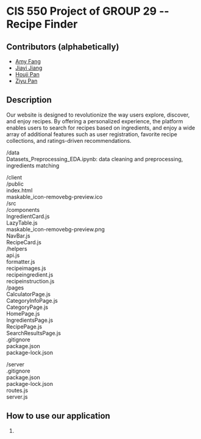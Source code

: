 # CIS 550 Project of GROUP 29 -- Recipe Finder
## Contributors (alphabetically)
* [Amy Fang](https://github.com/AMYFYJ)
* [Jiayi Jiang](https://github.com/JiangJiayi32)
* [Houji Pan](https://github.com/houjipan)
* [Ziyu Pan](https://github.com/ziyupan26)

## Description
Our website is designed to revolutionize the way users explore, discover, and enjoy recipes. By offering a personalized experience, the platform enables users to search for recipes based on ingredients, and enjoy a wide array of additional features such as user registration, favorite recipe collections, and ratings-driven recommendations. 

/data     
 Datasets_Preprocessing_EDA.ipynb: data cleaning and preprocessing, ingredients matching

/client          
  /public            
    index.html        
    maskable_icon-removebg-preview.ico            
  /src         
    /components             
      IngredientCard.js           
      LazyTable.js          
      maskable_icon-removebg-preview.png           
      NavBar.js            
      RecipeCard.js         
    /helpers        
      api.js        
      formatter.js        
      recipeimages.js            
      recipeingredient.js           
      recipeinstruction.js         
    /pages        
      CalculatorPage.js           
      CategoryInfoPage.js         
      CategoryPage.js       
      HomePage.js   
      IngredientsPage.js    
      RecipePage.js     
      SearchResultsPage.js    
    .gitignore     
    package.json    
    package-lock.json   

/server     
  .gitignore       
  package.json    
  package-lock.json        
  routes.js   
  server.js    

## How to use our application
1.
